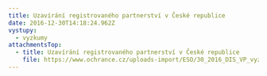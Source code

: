 ```yaml
---
title: Uzavírání registrovaného partnerství v České republice
date: 2016-12-30T14:18:24.962Z
vystupy:
  - vyzkumy
attachmentsTop:
  - title: Uzavírání registrovaného partnerství v České republice
    file: https://www.ochrance.cz/uploads-import/ESO/30_2016_DIS_VP_vyzkumna_zprava.pdf
---
```

